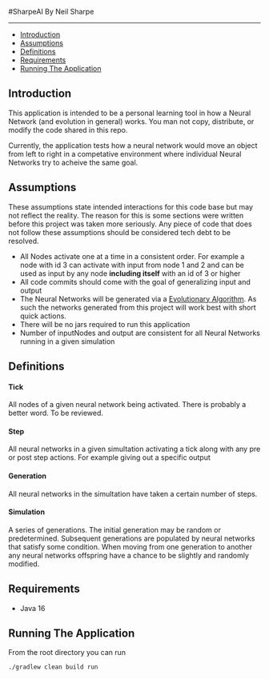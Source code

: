 #SharpeAI
By Neil Sharpe
___

* [Introduction](#Introduction)
* [Assumptions](#Assumptions)
* [Definitions](#Definitions)
* [Requirements](#Requirements)
* [Running The Application](#Running-The-Application)

## Introduction
This application is intended to be a personal learning tool in how a Neural Network (and evolution in general) works.   You man not copy, distribute, or modify the code shared in this repo.

Currently, the application tests how a neural network would move an object from left to right in a competative environment where individual Neural Networks try to acheive the same goal.

## Assumptions
These assumptions state intended interactions for this code base but may not reflect the reality.  The reason for this is some sections were written before this project was taken more seriously.  Any piece of code that does not follow these assumptions should be considered tech debt to be resolved.
* All Nodes activate one at a time in a consistent order.  For example a node with id 3 can activate with input from node 1 and 2 and can be used as input by any node **including itself** with an id of 3 or higher
* All code commits should come with the goal of generalizing input and output
* The Neural Networks will be generated via a [Evolutionary Algorithm](https://en.wikipedia.org/wiki/Evolutionary_algorithm).  As such the networks generated from this project will work best with short quick actions.
* There will be no jars required to run this application
* Number of inputNodes and output are consistent for all Neural Networks running in a given simulation

## Definitions

#### Tick
All nodes of a given neural network being activated.  There is probably a better word.  To be reviewed.
#### Step
All neural networks in a given simultation activating a tick along with any pre or post step actions. For example giving out a specific output
#### Generation
All neural networks in the simultation have taken a certain number of steps.

#### Simulation
A series of generations.  The initial generation may be random or predetermined.  Subsequent generations are populated by neural networks that satisfy some condition.  When moving from one generation to another any neural networks offspring have a chance to be slightly and randomly modified.  


## Requirements
* Java 16

## Running The Application
From the root directory you can run

`./gradlew clean build run`